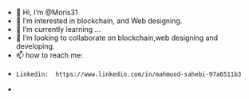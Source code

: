 - 👋 Hi, I’m @Moris31
- 👀 I’m interested in blockchain, and Web designing. 
- 🌱 I’m currently learning ...
- 💞️ I’m looking to collaborate on blockchain,web designing and developing. 
- 📫 how to reach me: 
-     Linkedin:  https://www.linkedin.com/in/mahmood-sahebi-97a6511b3
-    

<!---
Moris31/Moris31 is a ✨ special ✨ repository because its `README.md` (this file) appears on your GitHub profile.
You can click the Preview link to take a look at your changes.
--->
